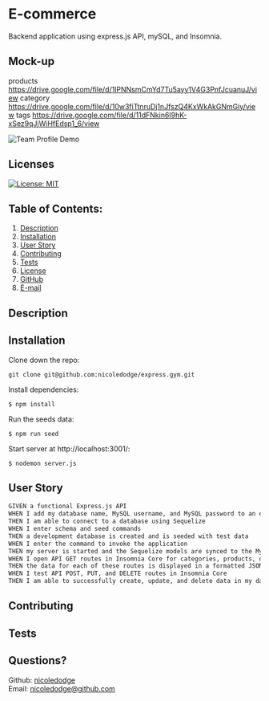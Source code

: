 # E-commerce
Backend application using express.js API, mySQL, and Insomnia.

## Mock-up
products
https://drive.google.com/file/d/1lPNNsmCmYd7Tu5ayy1V4G3PnfJcuanuJ/view
category
https://drive.google.com/file/d/10w3fiTtnruDj1nJfszQ4KxWkAkGNmGiy/view
tags
https://drive.google.com/file/d/11dFNkin6I9hK-xSez9qJjWiHfEdsp1_6/view
  
![Team Profile Demo](https://drive.google.com/file/d/11dFNkin6I9hK-xSez9qJjWiHfEdsp1_6/view)
## Licenses
[![License: MIT](https://img.shields.io/badge/License-MIT-yellow.svg)](https://opensource.org/licenses/MIT)
## Table of Contents:
1. [Description](#description)
2. [Installation](#Installation)
3. [User Story](#User-Story)
4. [Contributing](#Contributing)
5. [Tests](#Tests)
6. [License](#License)
7. [GitHub](#GitHub)
8. [E-mail](#Email)
## Description

## Installation
Clone down the repo:
```
git clone git@github.com:nicoledodge/express.gym.git
```
Install dependencies:
```
$ npm install
```
Run the seeds data:
```
$ npm run seed
```
Start server at http://localhost:3001/:
```
$ nodemon server.js
```

## User Story

```md
GIVEN a functional Express.js API
WHEN I add my database name, MySQL username, and MySQL password to an environment variable file
THEN I am able to connect to a database using Sequelize
WHEN I enter schema and seed commands
THEN a development database is created and is seeded with test data
WHEN I enter the command to invoke the application
THEN my server is started and the Sequelize models are synced to the MySQL database
WHEN I open API GET routes in Insomnia Core for categories, products, or tags
THEN the data for each of these routes is displayed in a formatted JSON
WHEN I test API POST, PUT, and DELETE routes in Insomnia Core
THEN I am able to successfully create, update, and delete data in my database
```

## Contributing

## Tests

## Questions?
Github: [nicoledodge](@data.github)  
Email: nicoledodge@github.com
